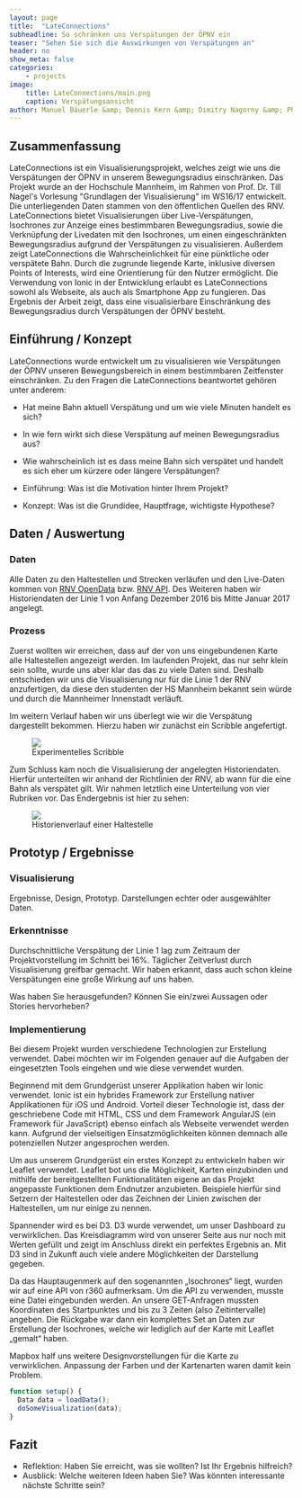```yaml
---
layout: page
title:  "LateConnections"
subheadline: So schränken uns Verspätungen der ÖPNV ein
teaser: "Sehen Sie sich die Auswirkungen von Verspätungen an"
header: no
show_meta: false
categories:
    - projects
image:
    title: LateConnections/main.png
    caption: Verspätungsansicht
author: Manuel Bäuerle &amp; Dennis Kern &amp; Dimitry Nagorny &amp; Philip Pregler &amp; Ugur Tunali
---
```


## Zusammenfassung
LateConnections ist ein Visualisierungsprojekt, welches zeigt wie uns die Verspätungen der ÖPNV in unserem Bewegungsradius einschränken. Das Projekt wurde an der Hochschule Mannheim, im Rahmen von Prof. Dr. Till Nagel's Vorlesung "Grundlagen der Visualisierung" im WS16/17 entwickelt. Die unterliegenden Daten stammen von den öffentlichen Quellen des RNV. LateConnections bietet Visualisierungen über Live-Verspätungen, Isochrones zur Anzeige eines bestimmbaren Bewegungsradius, sowie die Verknüpfung der Livedaten mit den Isochrones, um einen eingeschränkten Bewegungsradius aufgrund der Verspätungen zu visualisieren. Außerdem zeigt LateConnections die Wahrscheinlichkeit für eine pünktliche oder verspätete Bahn. Durch die zugrunde liegende Karte, inklusive diversen Points of Interests, wird eine Orientierung für den Nutzer ermöglicht. Die Verwendung von Ionic in der Entwicklung erlaubt es LateConnections sowohl als Webseite, als auch als Smartphone App zu fungieren. Das Ergebnis der Arbeit zeigt, dass eine visualisierbare Einschränkung des Bewegungsradius durch Verspätungen der ÖPNV besteht.


## Einführung / Konzept
LateConnections wurde entwickelt um zu visualisieren wie Verspätungen der ÖPNV unseren Bewegungsbereich in einem bestimmbaren Zeitfenster einschränken.
Zu den Fragen die LateConnections beantwortet gehören unter anderem:
- Hat meine Bahn aktuell Verspätung und um wie viele Minuten handelt es sich?
- In wie fern wirkt sich diese Verspätung auf meinen Bewegungsradius aus?
- Wie wahrscheinlich ist es dass meine Bahn sich verspätet und handelt es sich eher um kürzere oder längere Verspätungen?


- Einführung: Was ist die Motivation hinter Ihrem Projekt?
- Konzept: Was ist die Grundidee, Hauptfrage, wichtigste Hypothese?


## Daten / Auswertung

### Daten
Alle Daten zu den Haltestellen und Strecken verläufen und den Live-Daten kommen von [RNV OpenData](https://opendata.rnv-online.de/datensaetze) bzw. [RNV API](https://opendata.rnv-online.de/startinfo-api).
Des Weiteren haben wir Historiendaten der Linie 1 von Anfang Dezember 2016 bis Mitte Januar 2017 angelegt.

### Prozess
Zuerst wollten wir erreichen, dass auf der von uns eingebundenen Karte alle Haltestellen angezeigt werden. Im laufenden Projekt, das nur sehr klein sein sollte, wurde uns aber klar das das zu viele Daten sind. Deshalb entschieden wir uns die Visualisierung nur für die Linie 1 der RNV anzufertigen, da diese den studenten der HS Mannheim bekannt sein würde und durch die Mannheimer Innenstadt verläuft.

Im weitern Verlauf haben wir uns überlegt wie wir die Verspätung dargestellt bekommen. Hierzu haben wir zunächst ein Scribble angefertigt.
<figure>
  <img src="{{ site.urlimg }}/LateConnections/scribble.png" />
  <figcaption >Experimentelles Scribble</figcaption>
</figure>

Zum Schluss kam noch die Visualisierung der angelegten Historiendaten. Hierfür unterteilten wir anhand der Richtlinien der RNV, ab wann für die eine Bahn als verspätet gilt. Wir nahmen letztlich eine Unterteilung von vier Rubriken vor. Das Endergebnis ist hier zu sehen:
<figure>
  <img src="{{ site.urlimg }}/LateConnections/history.png" />
  <figcaption >Historienverlauf einer Haltestelle</figcaption>
</figure>

## Prototyp / Ergebnisse

### Visualisierung
Ergebnisse, Design, Prototyp. Darstellungen echter oder ausgewählter Daten.

### Erkenntnisse
Durchschnittliche Verspätung der Linie 1 lag zum Zeitraum der Projektvorstellung im Schnitt bei 16%. 
Täglicher Zeitverlust durch Visualisierung greifbar gemacht. Wir haben erkannt, dass auch schon kleine Verspätungen eine große Wirkung auf uns haben.

Was haben Sie herausgefunden? Können Sie ein/zwei Aussagen oder Stories hervorheben?

### Implementierung
Bei diesem Projekt wurden verschiedene Technologien zur Erstellung verwendet. Dabei möchten wir 	im Folgenden genauer auf die Aufgaben der eingesetzten Tools eingehen und wie diese verwendet wurden. 

Beginnend mit dem Grundgerüst unserer Applikation haben wir Ionic verwendet. Ionic ist ein hybrides Framework zur Erstellung nativer Applikationen für iOS und Android. Vorteil dieser Technologie ist, dass der geschriebene Code mit HTML, CSS und dem Framework AngularJS (ein Framework für JavaScript) ebenso einfach als Webseite verwendet werden kann. Aufgrund der vielseitigen Einsatzmöglichkeiten können demnach alle potenziellen Nutzer angesprochen werden.

Um aus unserem Grundgerüst ein erstes Konzept zu entwickeln haben wir Leaflet verwendet. Leaflet bot uns die Möglichkeit, Karten einzubinden und mithilfe der bereitgestellten Funktionalitäten eigene an das Projekt angepasste Funktionen dem Endnutzer anzubieten. Beispiele hierfür sind Setzern der Haltestellen oder das Zeichnen der Linien zwischen der Haltestellen, um nur einige zu nennen. 
	
Spannender wird es bei D3. D3 wurde verwendet, um unser Dashboard zu verwirklichen. Das Kreisdiagramm wird von unserer Seite aus nur noch mit Werten gefüllt und zeigt im Anschluss direkt 	ein perfektes Ergebnis an. Mit D3 sind in Zukunft auch viele andere Möglichkeiten der Darstellung gegeben.

Da das Hauptaugenmerk auf den sogenannten „Isochrones“ liegt, wurden wir auf eine API von r360 aufmerksam. Um die API zu verwenden, musste eine Datei eingebunden werden. An unsere GET-Anfragen mussten Koordinaten des Startpunktes und bis zu 3 Zeiten (also Zeitintervalle) angeben. Die Rückgabe war dann ein komplettes Set an Daten zur Erstellung der Isochrones, welche wir lediglich auf der Karte mit Leaflet „gemalt“ haben.

Mapbox half uns weitere Designvorstellungen für die Karte zu verwirklichen. Anpassung der Farben und der Kartenarten waren damit kein Problem.


```javascript
function setup() {
  Data data = loadData();
  doSomeVisualization(data);
}
```


## Fazit
- Reflektion: Haben Sie erreicht, was sie wollten? Ist Ihr Ergebnis hilfreich?
- Ausblick: Welche weiteren Ideen haben Sie? Was könnten interessante
nächste Schritte sein?
